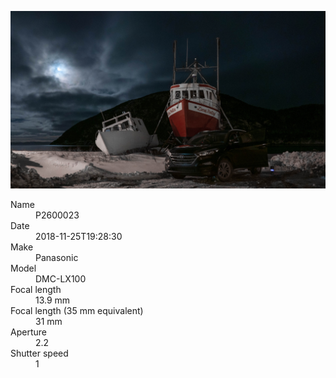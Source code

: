 [![P2600023](/photos/hd/P2600023.jpg)](/photos/full/P2600023.jpg?raw=true)

<dl>
  <dt>Name</dt>
  <dd>P2600023</dd>
  <dt>Date</dt>
  <dd>2018-11-25T19:28:30</dd>
  <dt>Make</dt>
  <dd>Panasonic</dd>
  <dt>Model</dt>
  <dd>DMC-LX100</dd>
  <dt>Focal length</dt>
  <dd>13.9 mm</dd>
  <dt>Focal length (35 mm equivalent)</dt>
  <dd>31 mm</dd>
  <dt>Aperture</dt>
  <dd>2.2</dd>
  <dt>Shutter speed</dt>
  <dd>1</dd>
</dl>
